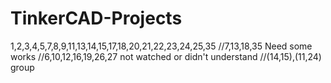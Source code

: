 # TinkerCAD-Projects
1,2,3,4,5,7,8,9,11,13,14,15,17,18,20,21,22,23,24,25,35
//7,13,18,35 Need some works
//6,10,12,16,19,26,27 not watched or didn't understand
//(14,15),(11,24) group
